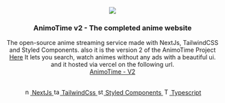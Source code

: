 
<div align="center" class=container >
	<img src="https://animo-time-v2.vercel.app/_next/image?url=%2Flogo-removebg-preview.png&w=96&q=75"/>
<!-- ------------- -->
	<h3 align="center" class="heading"> AnimoTime v2 - The completed anime website </h3>
<!-- ------------ -->
	<p align="center">
		The open-source anime streaming service made with NextJs, TailwindCSS and Styled Components. also it is the version 2 of the AnimoTime Project <a href="https://github.com/Mohamed-Echbiy/AnimoTime">Here</a> It lets you search, watch animes without any ads with a beautiful ui. and it hosted via vercel on the following url.
	</br>
		<a href="https://animo-time-v2.vercel.app/" alt="link" class="link">AnimoTime - V2</a>
		</br>
        </br>
        <div class="flex_container" align="center">
            <a href="http://nextjs.org" class="icons">
                <img src="https://www.svgrepo.com/show/354113/nextjs-icon.svg" alt="nextJs" width="15" height="15" /> NextJs
            </a>
            <a href="https://tailwindui.com/" class="icons">
                <img src="https://www.svgrepo.com/show/354431/tailwindcss-icon.svg" alt="tailwindcss" width="15" height="15" /> TailwindCss
            </a>
            <a href="https://styled-components.com/" class="icons">
                <img src="https://www.svgrepo.com/show/374104/styled.svg" alt="styled Components" width="15" height="15" /> Styled Components
            </a>
            <a href="http://typescript.org/" class="icons">
                <img src="https://www.svgrepo.com/show/349540/typescript.svg" alt="Typescript" width="15" height="15" /> Typescript
            </a>
        </div>
	<p/>
	</br>
</div>
